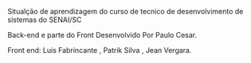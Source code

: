 Situalção de aprendizagem do curso de tecnico de desenvolvimento de sistemas do SENAI/SC

Back-end e parte do Front Desenvolvido Por Paulo Cesar.

Front end: Luis Fabrincante , Patrik Silva , Jean Vergara.

